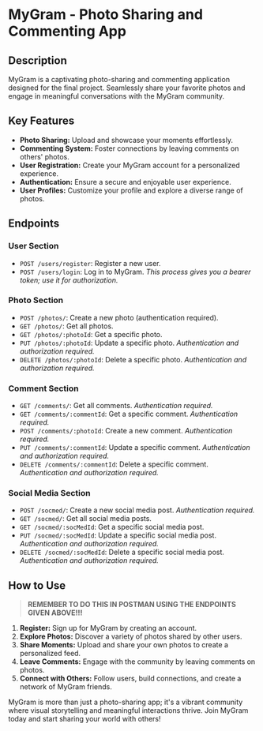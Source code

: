 # MyGram - Photo Sharing and Commenting App

## Description

MyGram is a captivating photo-sharing and commenting application designed for the final project. Seamlessly share your favorite photos and engage in meaningful conversations with the MyGram community.

## Key Features

- **Photo Sharing:** Upload and showcase your moments effortlessly.
- **Commenting System:** Foster connections by leaving comments on others' photos.
- **User Registration:** Create your MyGram account for a personalized experience.
- **Authentication:** Ensure a secure and enjoyable user experience.
- **User Profiles:** Customize your profile and explore a diverse range of photos.

## Endpoints

### User Section

- `POST /users/register`: Register a new user.
- `POST /users/login`: Log in to MyGram. *This process gives you a bearer token; use it for authorization.*

### Photo Section

- `POST /photos/`: Create a new photo (authentication required).
- `GET /photos/`: Get all photos.
- `GET /photos/:photoId`: Get a specific photo.
- `PUT /photos/:photoId`: Update a specific photo. *Authentication and authorization required.*
- `DELETE /photos/:photoId`: Delete a specific photo. *Authentication and authorization required.*

### Comment Section

- `GET /comments/`: Get all comments. *Authentication required.*
- `GET /comments/:commentId`: Get a specific comment. *Authentication required.*
- `POST /comments/:photoId`: Create a new comment. *Authentication required.*
- `PUT /comments/:commentId`: Update a specific comment. *Authentication and authorization required.*
- `DELETE /comments/:commentId`: Delete a specific comment. *Authentication and authorization required.*

### Social Media Section

- `POST /socmed/`: Create a new social media post. *Authentication required.*
- `GET /socmed/`: Get all social media posts.
- `GET /socmed/:socMedId`: Get a specific social media post.
- `PUT /socmed/:socMedId`: Update a specific social media post. *Authentication and authorization required.*
- `DELETE /socmed/:socMedId`: Delete a specific social media post. *Authentication and authorization required.*

## How to Use
> **REMEMBER TO DO THIS IN POSTMAN USING THE ENDPOINTS GIVEN ABOVE!!!**
> 
1. **Register:** Sign up for MyGram by creating an account.
2. **Explore Photos:** Discover a variety of photos shared by other users.
3. **Share Moments:** Upload and share your own photos to create a personalized feed.
4. **Leave Comments:** Engage with the community by leaving comments on photos.
5. **Connect with Others:** Follow users, build connections, and create a network of MyGram friends.

MyGram is more than just a photo-sharing app; it's a vibrant community where visual storytelling and meaningful interactions thrive. Join MyGram today and start sharing your world with others!
